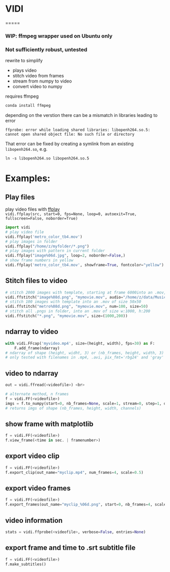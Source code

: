 # VIDI
=====

### WIP: ffmpeg wrapper used on Ubuntu only
### Not sufficiently robust, untested
rewrite to simplify
* plays video
* stitch video from frames
* stream from numpy to video 
* convert video to numpy

requires ffmpeg
```bash
conda install ffmpeg
```
depending on the verstion there can be a mismatch in libraries leading to error

`ffprobe: error while loading shared libraries: libopenh264.so.5: cannot open shared object file: No such file or directory`

That error can be fixed by creating a symlink from an existing `libopenh264.so`, e.g.

`ln -s libopenh264.so libopenh264.so.5`



# Examples:

## Play files
play video files with [ffplay](https://ffmpeg.org/ffplay.html)<br>
`vidi.ffplay(src, start=0, fps=None, loop=0, autoexit=True, fullscreen=False, noborder=True)`
```python
import vidi
# play video file
vidi.ffplay('metro_color_tb4.mov') 
# play images in folder
vidi.ffplay("/home/z/myfolder/*.png")
# play images with pattern in current folder
vidi.ffplay("image%06d.jpg", loop=2, noborder=False,)
# show frame numbers in yellow
vidi.ffplay('metro_color_tb4.mov', showframe=True, fontcolor="yellow") 
```

## Stitch files to video
```python
# stitch 2000 images with template, starting at frame 6000into an .mov, add audio
vidi.ffstitch("image%08d.png", "mymovie.mov", audio="/home/z/data/Music/mymuzak.aac", start=6000, num=2000)
# stitch 100 images with template into an .mov of size 50x50
vidi.ffstitch("metro%08d.png", "mymovie.mov", num=100, size=50)
# stitch all .pngs in folder, into an .mov of size w:1000, h:200
vidi.ffstitch("*.png", "mymovie.mov", size=(1000,200))
```

## ndarray to video
```python
with vidi.FFcap('myvideo.mp4', size=(height, width), fps=30) as F:
    F.add_frame(ndarray)
# ndarray of shape (height, widht, 3) or (nb_frames, height, width, 3)
# only tested with filenames in .mp4, .avi, pix_fmt='rbg24' and 'gray'
```

## video to ndarray
```python
out = vidi.ffread(<videofile>) <br>

# alternate method, n frames
f = vidi.FF(<videofile>)
imgs = f.to_numpy(start=0, nb_frames=None, scale=1, stream=0, step=1, dtype=np.uint8, memory_type="CPU")
# returns imgs of shape (nb_frames, height, width, channels)
```
## show frame with matplotlib
```python
f = vidi.FF(<videofile>)
f.view_frame(<time in sec. | framenumber>)
```

## export video clip
```python
f = vidi.FF(<videofile>)
f.export_clip(out_name="myclip.mp4", num_frames=4, scale=0.5)
```

## export video frames
```python
f = vidi.FF(<videofile>)
f.export_frames(out_name="myclip_%06d.png", start=0, nb_frames=4, scale=0.5, step=1, stream=0, out_folder=None)
```

## video information
```python
stats = vidi.ffprobe(<videofile>, verbose=False, entries=None)
```

## export frame and time to .srt subtitle file
```python
f = vidi.FF(<videofile>)
f.make_subtitles()
```